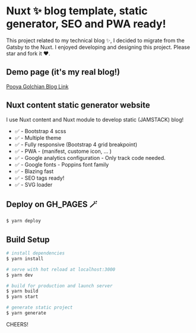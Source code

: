 # Nuxt ✨ blog template, static generator, SEO and PWA ready!

This project related to my technical blog ✨, I decided to migrate from the Gatsby to the Nuxt.
I enjoyed developing and designing this project. Please star and fork it ♥️.

## Demo page (it's my real blog!)

[Pooya Golchian Blog Link](https://pooyaholchian.ir)

## Nuxt content static generator website

I use Nuxt content and Nuxt module to develop static (JAMSTACK) blog!

- ✅ - Bootstrap 4 scss
- ✅ - Multiple theme
- ✅ - Fully responsive (Bootstrap 4 grid breakpoint)
- ✅ - PWA - (manifest, custome icon, ... )
- ✅ - Google analytics configuration - Only track code needed.
- ✅ - Google fonts - Poppins font family
- ✅ - Blazing fast
- ✅ - SEO tags ready!
- ✅ - SVG loader

## Deploy on GH_PAGES 🪄

```bash
$ yarn deploy
```

## Build Setup

```bash
# install dependencies
$ yarn install

# serve with hot reload at localhost:3000
$ yarn dev

# build for production and launch server
$ yarn build
$ yarn start

# generate static project
$ yarn generate
```

CHEERS!
